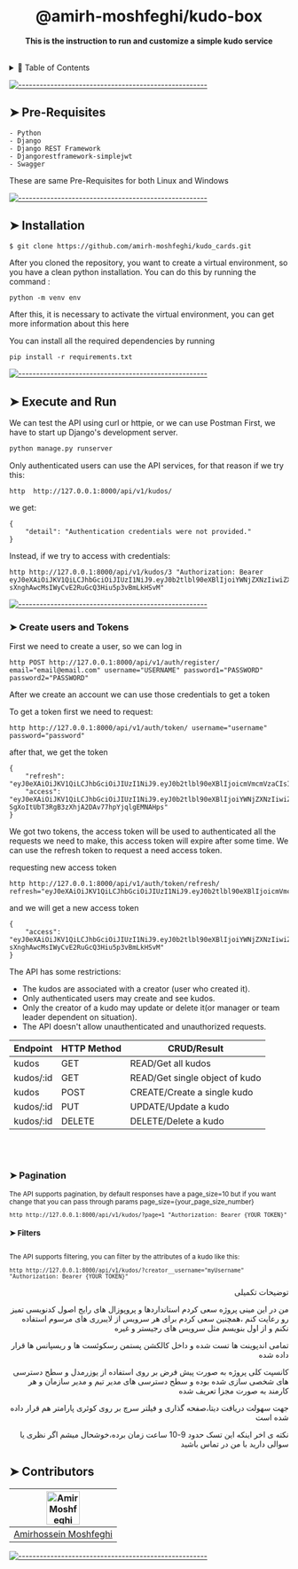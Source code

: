 <h1 align="center">@amirh-moshfeghi/kudo-box</h1>

<p align="center">
  <b>This is the instruction to run and customize a simple kudo service </b></br>
<br />





<details>
<summary>📖 Table of Contents</summary>
<br />


## ➤ Table of Contents

* [➤ Pre-Requisites]
* [➤ Installation]
* [➤ Compile]
* [➤ Execute and Run]
* [➤ Usage]
* [➤ How Rescue Simulation Works]
* [➤ Contributors]
* [➤ License]

</details>

[![-----------------------------------------------------](https://raw.githubusercontent.com/andreasbm/readme/master/assets/lines/colored.png)](#installation)

## ➤ Pre-Requisites

```
- Python 
- Django 
- Django REST Framework
- Djangorestframework-simplejwt
- Swagger
```

These are same Pre-Requisites for both Linux and Windows

[![-----------------------------------------------------](https://raw.githubusercontent.com/andreasbm/readme/master/assets/lines/colored.png)](#installation)

## ➤ Installation

```bash
$ git clone https://github.com/amirh-moshfeghi/kudo_cards.git
```

After you cloned the repository, you want to create a virtual environment, so you have a clean python installation. You can do this by running the command :


```
python -m venv env
```

After this, it is necessary to activate the virtual environment, you can get more information about this here

You can install all the required dependencies by running

```
pip install -r requirements.txt
```



[![-----------------------------------------------------](https://raw.githubusercontent.com/andreasbm/readme/master/assets/lines/colored.png)](#getting-started-slower)

## ➤ Execute and Run



We can test the API using curl or httpie, or we can use Postman
First, we have to start up Django's development server.

```bash
python manage.py runserver
```

Only authenticated users can use the API services, for that reason if we try this:

```
http  http://127.0.0.1:8000/api/v1/kudos/
```

we get:

```
{
    "detail": "Authentication credentials were not provided."
}
```

Instead, if we try to access with credentials:

```
http http://127.0.0.1:8000/api/v1/kudos/3 "Authorization: Bearer eyJ0eXAiOiJKV1QiLCJhbGciOiJIUzI1NiJ9.eyJ0b2tlbl90eXBlIjoiYWNjZXNzIiwiZXhwIjoxNjE2MjA4Mjk1LCJqdGkiOiI4NGNhZmMzMmFiZDA0MDQ2YjZhMzFhZjJjMmRiNjUyYyIsInVzZXJfaWQiOjJ9.NJrs-sXnghAwcMsIWyCvE2RuGcQ3Hiu5p3vBmLkHSvM"
```
[![-----------------------------------------------------](https://raw.githubusercontent.com/andreasbm/readme/master/assets/lines/colored.png)](#getting-started-slower)

### ➤ Create users and Tokens

First we need to create a user, so we can log in

```
http POST http://127.0.0.1:8000/api/v1/auth/register/ email="email@email.com" username="USERNAME" password1="PASSWORD" password2="PASSWORD"
```

After we create an account we can use those credentials to get a token

To get a token first we need to request:
```
http http://127.0.0.1:8000/api/v1/auth/token/ username="username" password="password"
```

after that, we get the token

```
{
    "refresh": "eyJ0eXAiOiJKV1QiLCJhbGciOiJIUzI1NiJ9.eyJ0b2tlbl90eXBlIjoicmVmcmVzaCIsImV4cCI6MTYxNjI5MjMyMSwianRpIjoiNGNkODA3YTlkMmMxNDA2NWFhMzNhYzMxOTgyMzhkZTgiLCJ1c2VyX2lkIjozfQ.hP1wPOPvaPo2DYTC9M1AuOSogdRL_mGP30CHsbpf4zA",
    "access": "eyJ0eXAiOiJKV1QiLCJhbGciOiJIUzI1NiJ9.eyJ0b2tlbl90eXBlIjoiYWNjZXNzIiwiZXhwIjoxNjE2MjA2MjIxLCJqdGkiOiJjNTNlNThmYjE4N2Q0YWY2YTE5MGNiMzhlNjU5ZmI0NSIsInVzZXJfaWQiOjN9.Csz-SgXoItUbT3RgB3zXhjA2DAv77hpYjqlgEMNAHps"
}
```

We got two tokens, the access token will be used to authenticated all the requests we need to make, this access token will expire after some time. We can use the refresh token to request a need access token.

requesting new access token

```
http http://127.0.0.1:8000/api/v1/auth/token/refresh/ refresh="eyJ0eXAiOiJKV1QiLCJhbGciOiJIUzI1NiJ9.eyJ0b2tlbl90eXBlIjoicmVmcmVzaCIsImV4cCI6MTYxNjI5MjMyMSwianRpIjoiNGNkODA3YTlkMmMxNDA2NWFhMzNhYzMxOTgyMzhkZTgiLCJ1c2VyX2lkIjozfQ.hP1wPOPvaPo2DYTC9M1AuOSogdRL_mGP30CHsbpf4zA"
```

and we will get a new access token

```
{
    "access": "eyJ0eXAiOiJKV1QiLCJhbGciOiJIUzI1NiJ9.eyJ0b2tlbl90eXBlIjoiYWNjZXNzIiwiZXhwIjoxNjE2MjA4Mjk1LCJqdGkiOiI4NGNhZmMzMmFiZDA0MDQ2YjZhMzFhZjJjMmRiNjUyYyIsInVzZXJfaWQiOjJ9.NJrs-sXnghAwcMsIWyCvE2RuGcQ3Hiu5p3vBmLkHSvM"
}
```

The API has some restrictions:

-   The kudos are associated with a creator (user who created it).
-   Only authenticated users may create and see kudos.
-   Only the creator of a kudo may update or delete it(or manager or team leader dependent on situation).
-   The API doesn't allow unauthenticated and unauthorized requests.


| Endpoint                | HTTP Method	                                             | CRUD/Result	                                      |
|-----------------------|--------------------------------------------------|--------------------------------------------------|
| kudos         | GET                                           | READ/Get all kudos|
| kudos/:id    | GET |READ/Get single object of kudo |
| kudos         | POST                                           | CREATE/Create a single kudo   |
| kudos/:id          | PUT                                           | UPDATE/Update a kudo |
| kudos/:id            | DELETE                                                 |DELETE/Delete a kudo                       |



<br>
<br>


### ➤ Pagination
<sub>
The API supports pagination, by default responses have a page_size=10 but if you want change that you can pass through params page_size={your_page_size_number}

```
http http://127.0.0.1:8000/api/v1/kudos/?page=1 "Authorization: Bearer {YOUR_TOKEN}"
```

### ➤ Filters
<br>
The API supports filtering, you can filter by the attributes of a kudo like this:

```
http http://127.0.0.1:8000/api/v1/kudos/?creator__username="myUsername" "Authorization: Bearer {YOUR_TOKEN}"
```

</sub>
<p align="right"> توضیحات تکمیلی</p>
<p align="right"> من در این مینی پروژه سعی کردم استانداردها و پروپوزال های رایج اصول کدنویسی تمیز رو رعایت کنم ،همچنین سعی کردم برای هر سرویس از لایبرری های مرسوم استفاده نکنم و از اول بنویسم مثل سرویس های رجیستر و غیره</p>
<p align="right">تمامی اندپوینت ها تست شده و داخل کالکشن پستمن رسکوئست ها و ریسپانس ها قرار داده شده
</p>
<p align="right"> کانسپت کلی پروژه به صورت پیش فرض بر روی استفاده از یوزرمدل و سطح دسترسی های شخصی سازی شده بوده و سطح دسترسی های مدیر تیم و مدیر سازمان و هر کارمند به صورت مجزا تعریف شده</p>
<p align="right">جهت سهولت دریافت دیتا،صفحه گذاری و فیلتر سرچ بر روی کوئری پارامتر هم قرار داده شده است </p>
<p align="right ">نکته ی اخر اینکه این تسک حدود 9-10 ساعت زمان برده،خوشحال میشم اگر نظری یا سوالی دارید با من در تماس باشید </p>

## ➤ Contributors


| [<img alt="Amir Moshfeghi" src="https://avatars.githubusercontent.com/u/92248573?s=40&v=4" width="60">](https://amirmoshfegh.com) |  
|:--------------------------------------------------:|
| [Amirhossein  Moshfeghi](https://www.linkedin.com/in/amir-moshfeghi) |  






[![-----------------------------------------------------](https://raw.githubusercontent.com/andreasbm/readme/master/assets/lines/colored.png)](#license)







